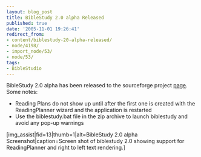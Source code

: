 ```yaml
---
layout: blog_post
title: BibleStudy 2.0 alpha Released
published: true
date: '2005-11-01 19:26:41'
redirect_from:
- content/biblestudy-20-alpha-released/
- node/4198/
- import_node/53/
- node/53/
tags:
- BibleStudio
---
```


BibleStudy 2.0 alpha has been released to the sourceforge project [page](http://sourceforge.net/projects/christiangame). Some notes:

-   Reading Plans do not show up until after the first one is created with the ReadingPlanner wizard and the application is restarted
-   Use the biblestudy.bat file in the zip archive to launch biblestudy and avoid any pop-up warnings

[img_assist|fid=13|thumb=1|alt=BibleStudy 2.0 alpha Screenshot|caption=Screen shot of biblestudy 2.0 showing support for ReadingPlanner and right to left text rendering.]
